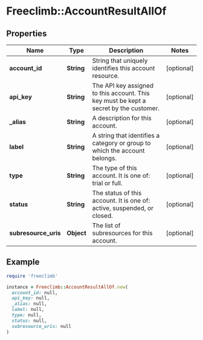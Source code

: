# Freeclimb::AccountResultAllOf

## Properties

| Name | Type | Description | Notes |
| ---- | ---- | ----------- | ----- |
| **account_id** | **String** | String that uniquely identifies this account resource. | [optional] |
| **api_key** | **String** | The API key assigned to this account. This key must be kept a secret by the customer. | [optional] |
| **_alias** | **String** | A description for this account. | [optional] |
| **label** | **String** | A string that identifies a category or group to which the account belongs. | [optional] |
| **type** | **String** | The type of this account. It is one of: trial or full. | [optional] |
| **status** | **String** | The status of this account. It is one of: active, suspended, or closed. | [optional] |
| **subresource_uris** | **Object** | The list of subresources for this account. | [optional] |

## Example

```ruby
require 'freeclimb'

instance = Freeclimb::AccountResultAllOf.new(
  account_id: null,
  api_key: null,
  _alias: null,
  label: null,
  type: null,
  status: null,
  subresource_uris: null
)
```

